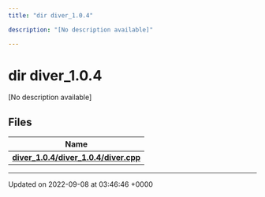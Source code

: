 ```yaml
---
title: "dir diver_1.0.4"

description: "[No description available]"

---
```


# dir diver_1.0.4

[No description available]

## Files

| Name           |
| -------------- |
| **[diver_1.0.4/diver_1.0.4/diver.cpp](/documentation/code/files/diver__1_80_84_2diver_8cpp/#file-diver-1-0-4-diver-1-0-4-diver-cpp)**  |






-------------------------------

Updated on 2022-09-08 at 03:46:46 +0000
